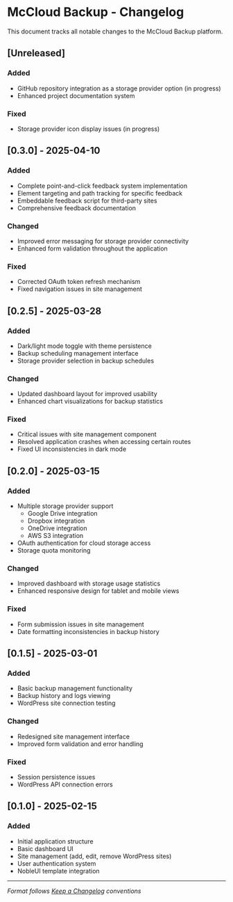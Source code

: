 # McCloud Backup - Changelog

This document tracks all notable changes to the McCloud Backup platform.

## [Unreleased]

### Added
- GitHub repository integration as a storage provider option (in progress)
- Enhanced project documentation system

### Fixed
- Storage provider icon display issues (in progress)

## [0.3.0] - 2025-04-10

### Added
- Complete point-and-click feedback system implementation
- Element targeting and path tracking for specific feedback
- Embeddable feedback script for third-party sites
- Comprehensive feedback documentation

### Changed
- Improved error messaging for storage provider connectivity
- Enhanced form validation throughout the application

### Fixed
- Corrected OAuth token refresh mechanism
- Fixed navigation issues in site management

## [0.2.5] - 2025-03-28

### Added
- Dark/light mode toggle with theme persistence
- Backup scheduling management interface
- Storage provider selection in backup schedules

### Changed
- Updated dashboard layout for improved usability
- Enhanced chart visualizations for backup statistics

### Fixed
- Critical issues with site management component
- Resolved application crashes when accessing certain routes
- Fixed UI inconsistencies in dark mode

## [0.2.0] - 2025-03-15

### Added
- Multiple storage provider support
  - Google Drive integration
  - Dropbox integration
  - OneDrive integration
  - AWS S3 integration
- OAuth authentication for cloud storage access
- Storage quota monitoring

### Changed
- Improved dashboard with storage usage statistics
- Enhanced responsive design for tablet and mobile views

### Fixed
- Form submission issues in site management
- Date formatting inconsistencies in backup history

## [0.1.5] - 2025-03-01

### Added
- Basic backup management functionality
- Backup history and logs viewing
- WordPress site connection testing

### Changed
- Redesigned site management interface
- Improved form validation and error handling

### Fixed
- Session persistence issues
- WordPress API connection errors

## [0.1.0] - 2025-02-15

### Added
- Initial application structure
- Basic dashboard UI
- Site management (add, edit, remove WordPress sites)
- User authentication system
- NobleUI template integration

---

*Format follows [Keep a Changelog](https://keepachangelog.com/en/1.0.0/) conventions*